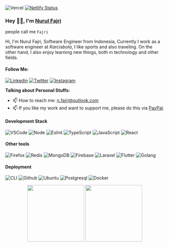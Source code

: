 ![Vercel](https://vercelbadge.vercel.app/api/masb0ymas/next-resume)
[![Netlify Status](https://api.netlify.com/api/v1/badges/77d8c51f-8e36-4f77-b03b-33adcdadd760/deploy-status)](https://app.netlify.com/sites/masb0ymas/deploys)

### Hey 👋🏽, I'm [Nurul Fajri](https://resume.masb0ymas.com)

people call me `Fajri`

Hi, I'm Nurul Fajri, Software Engineer from Indonesia, Currently I work as a software engineer at *Karcisbola*, I like sports and also traveling. On the other hand, I also enjoy learning new things, both in technology and other fields.

#### Follow Me:

[![Linkedin](https://img.shields.io/badge/Linkedin-Informational?logo=linkedin&color=0A66C2&logoColor=white)](https://www.linkedin.com/in/masb0ymas)
[![Twitter](https://badges.aleen42.com/src/twitter.svg)](https://twitter.com/masb0ymas)
[![Instagram](https://badges.aleen42.com/src/instagram.svg)](https://www.instagram.com/masb0ymas)

**Talking about Personal Stuffs:**

- 📫 How to reach me: n.fajri@outlook.com
- 📫 If you like my work and want to support me, please do this via [PayPal](https://www.paypal.com/paypalme/masb0ymas).

#### Development Stack

![VSCode](https://badges.aleen42.com/src/visual_studio_code.svg)
![Node](https://badges.aleen42.com/src/node.svg)
![Eslint](https://badges.aleen42.com/src/eslint.svg)
![TypeScript](https://badges.aleen42.com/src/typescript.svg)
![JavaScript](https://badges.aleen42.com/src/javascript.svg)
![React](https://badges.aleen42.com/src/react.svg)

#### Other tools

![Firefox](https://img.shields.io/badge/Firefox-Information?logo=firefox&color=F54637&logoColor=white)
![Redis](https://img.shields.io/badge/Redis-Informational?logo=redis&color=9E1C10&logoColor=white)
![MongoDB](https://img.shields.io/badge/MongoDB-Informational?logo=mongodb&color=429543&logoColor=white)
![Firebase](https://img.shields.io/badge/Firebase-Informational?logo=firebase&color=F6830D&logoColor=white)
![Laravel](https://img.shields.io/badge/Laravel-FF2D20?Laravel-Informational&logo=laravel&logoColor=white)
![Flutter](https://img.shields.io/badge/Flutter-Information?logo=flutter&color=107EC7&logoColor=white)
![Golang](https://badges.aleen42.com/src/golang.svg)

#### Deployment

![CLI](https://badges.aleen42.com/src/cli.svg)
![Github](https://badges.aleen42.com/src/github.svg)
![Ubuntu](https://img.shields.io/badge/Ubuntu-Informational?logo=ubuntu&color=E95420&logoColor=white)
![Postgresql](https://img.shields.io/badge/PostgreSQL-Informational?logo=postgresql&color=31648C&logoColor=white)
![Docker](https://badges.aleen42.com/src/docker.svg)

<p align="center">
  <img src="https://github-readme-stats.vercel.app/api/top-langs/?username=masb0ymas&hide_border=true&layout=compact&theme=vue-dark" height="180px"/>
  <img src="https://github-readme-stats.vercel.app/api?username=masb0ymas&show_icons=true&hide_border=true&theme=vue-dark" height="180px"/>
</p>
